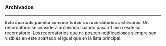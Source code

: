 ### Archivados

---

Este apartado permite conocer todos los recordatorios archivados.
Un recordatorio se considera archivado cuando pasan 1 min desde su recordatorio.
Los recordatorios que no poseen notificaciones siempre son visibles en este apartado al igual que en la lista principal.
